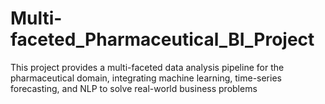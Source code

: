 # Multi-faceted_Pharmaceutical_BI_Project
This project provides a multi-faceted data analysis pipeline for the pharmaceutical domain, integrating machine learning, time-series forecasting, and NLP to solve real-world business problems
